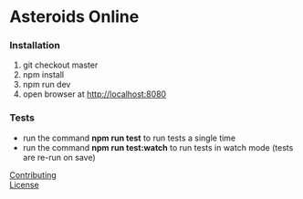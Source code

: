 # Asteroids Online

### Installation
1. git checkout master
2. npm install
3. npm run dev
4. open browser at [http://localhost:8080](http://localhost:8080)

### Tests
 - run the command **npm run test** to run tests a single time
 - run the command **npm run test:watch** to run tests in watch mode (tests are re-run on save)

[Contributing](./CONTRIBUTING.md)  
[License](./LICENSE)